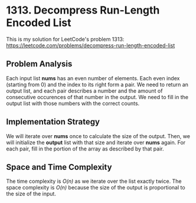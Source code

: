 # 1313.  Decompress Run-Length Encoded List
This is my solution for LeetCode's problem 1313: https://leetcode.com/problems/decompress-run-length-encoded-list

## Problem Analysis
Each input list **nums** has an even number of elements. Each even index (starting from 0) and the index to its right form a pair. We need to return an output list, and each pair describes a number and the amount of consecutive occurences of that number in the output. We need to fill in the output list with those numbers with the correct counts.

## Implementation Strategy
We will iterate over **nums** once to calculate the size of the output. Then, we will initialize the **output** list with that size and iterate over **nums** again. For each pair, fill in the portion of the array as described by that pair.

## Space and Time Complexity
The time complexity is *O(n)* as we iterate over the list exactly twice. The space complexity is *O(n)* because the size of the output is proportional to the size of the input.
